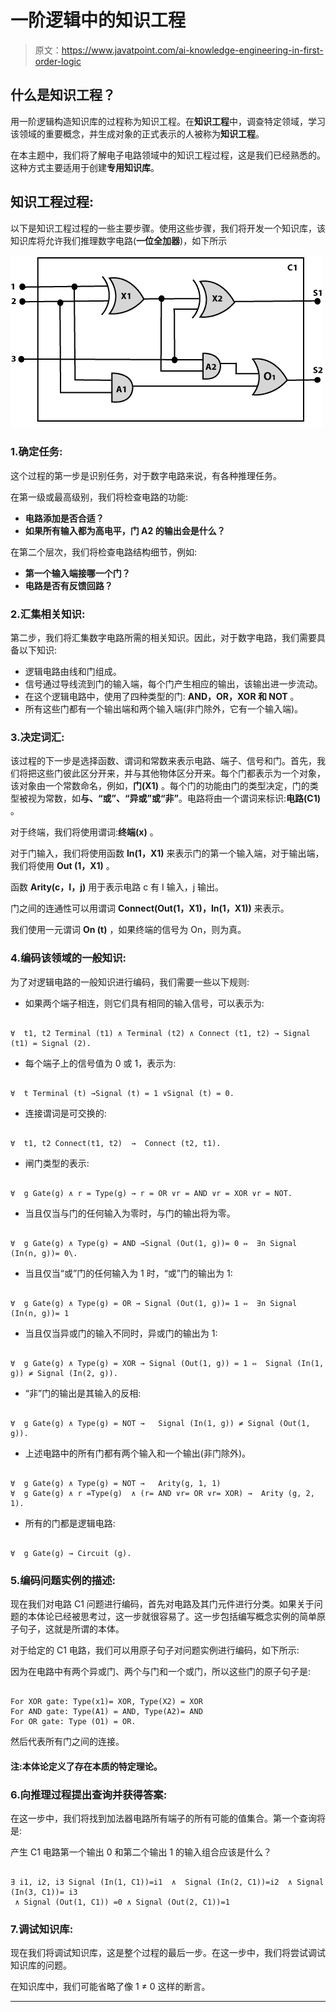 # 一阶逻辑中的知识工程

> 原文：<https://www.javatpoint.com/ai-knowledge-engineering-in-first-order-logic>

## 什么是知识工程？

用一阶逻辑构造知识库的过程称为知识工程。在**知识工程**中，调查特定领域，学习该领域的重要概念，并生成对象的正式表示的人被称为**知识工程**。

在本主题中，我们将了解电子电路领域中的知识工程过程，这是我们已经熟悉的。这种方式主要适用于创建**专用知识库**。

## 知识工程过程:

以下是知识工程过程的一些主要步骤。使用这些步骤，我们将开发一个知识库，该知识库将允许我们推理数字电路(**一位全加器**)，如下所示

![Knowledge Engineering in First-order logic](img/3dc1ac5a1e2b477bb414f0374a3c9ea9.png)

### 1.确定任务:

这个过程的第一步是识别任务，对于数字电路来说，有各种推理任务。

在第一级或最高级别，我们将检查电路的功能:

*   **电路添加是否合适？**
*   **如果所有输入都为高电平，门 A2 的输出会是什么？**

在第二个层次，我们将检查电路结构细节，例如:

*   **第一个输入端接哪一个门？**
*   **电路是否有反馈回路？**

### 2.汇集相关知识:

第二步，我们将汇集数字电路所需的相关知识。因此，对于数字电路，我们需要具备以下知识:

*   逻辑电路由线和门组成。
*   信号通过导线流到门的输入端，每个门产生相应的输出，该输出进一步流动。
*   在这个逻辑电路中，使用了四种类型的门: **AND，OR，XOR 和 NOT** 。
*   所有这些门都有一个输出端和两个输入端(非门除外，它有一个输入端)。

### 3.决定词汇:

该过程的下一步是选择函数、谓词和常数来表示电路、端子、信号和门。首先，我们将把这些门彼此区分开来，并与其他物体区分开来。每个门都表示为一个对象，该对象由一个常数命名，例如，**门(X1)** 。每个门的功能由门的类型决定，门的类型被视为常数，如**与、“或”、“异或”或“非”**。电路将由一个谓词来标识:**电路(C1)** 。

对于终端，我们将使用谓词:**终端(x)** 。

对于门输入，我们将使用函数 **In(1，X1)** 来表示门的第一个输入端，对于输出端，我们将使用 **Out (1，X1)** 。

函数 **Arity(c，I，j)** 用于表示电路 c 有 I 输入，j 输出。

门之间的连通性可以用谓词 **Connect(Out(1，X1)，In(1，X1))** 来表示。

我们使用一元谓词 **On (t)** ，如果终端的信号为 On，则为真。

### 4.编码该领域的一般知识:

为了对逻辑电路的一般知识进行编码，我们需要一些以下规则:

*   如果两个端子相连，则它们具有相同的输入信号，可以表示为:

```

∀  t1, t2 Terminal (t1) ∧ Terminal (t2) ∧ Connect (t1, t2) → Signal (t1) = Signal (2). 

```

*   每个端子上的信号值为 0 或 1，表示为:

```

∀  t Terminal (t) →Signal (t) = 1 ∨Signal (t) = 0.

```

*   连接谓词是可交换的:

```

∀  t1, t2 Connect(t1, t2)  →  Connect (t2, t1). 	

```

*   闸门类型的表示:

```

∀  g Gate(g) ∧ r = Type(g) → r = OR ∨r = AND ∨r = XOR ∨r = NOT. 

```

*   当且仅当与门的任何输入为零时，与门的输出将为零。

```

∀  g Gate(g) ∧ Type(g) = AND →Signal (Out(1, g))= 0 ⇔  ∃n Signal (In(n, g))= 0\. 

```

*   当且仅当“或”门的任何输入为 1 时，“或”门的输出为 1:

```

∀  g Gate(g) ∧ Type(g) = OR → Signal (Out(1, g))= 1 ⇔  ∃n Signal (In(n, g))= 1 

```

*   当且仅当异或门的输入不同时，异或门的输出为 1:

```

∀  g Gate(g) ∧ Type(g) = XOR → Signal (Out(1, g)) = 1 ⇔  Signal (In(1, g)) ≠ Signal (In(2, g)).

```

*   “非”门的输出是其输入的反相:

```

∀  g Gate(g) ∧ Type(g) = NOT →   Signal (In(1, g)) ≠ Signal (Out(1, g)).

```

*   上述电路中的所有门都有两个输入和一个输出(非门除外)。

```

∀  g Gate(g) ∧ Type(g) = NOT →   Arity(g, 1, 1) 
∀  g Gate(g) ∧ r =Type(g)  ∧ (r= AND ∨r= OR ∨r= XOR) →  Arity (g, 2, 1). 

```

*   所有的门都是逻辑电路:

```

∀  g Gate(g) → Circuit (g). 

```

### 5.编码问题实例的描述:

现在我们对电路 C1 问题进行编码，首先对电路及其门元件进行分类。如果关于问题的本体论已经被思考过，这一步就很容易了。这一步包括编写概念实例的简单原子句子，这就是所谓的本体。

对于给定的 C1 电路，我们可以用原子句子对问题实例进行编码，如下所示:

因为在电路中有两个异或门、两个与门和一个或门，所以这些门的原子句子是:

```

For XOR gate: Type(x1)= XOR, Type(X2) = XOR
For AND gate: Type(A1) = AND, Type(A2)= AND
For OR gate: Type (O1) = OR.  

```

然后代表所有门之间的连接。

#### 注:本体论定义了存在本质的特定理论。

### 6.向推理过程提出查询并获得答案:

在这一步中，我们将找到加法器电路所有端子的所有可能的值集合。第一个查询将是:

产生 C1 电路第一个输出 0 和第二个输出 1 的输入组合应该是什么？

```

∃ i1, i2, i3 Signal (In(1, C1))=i1  ∧  Signal (In(2, C1))=i2  ∧ Signal (In(3, C1))= i3
 ∧ Signal (Out(1, C1)) =0 ∧ Signal (Out(2, C1))=1

```

### 7.调试知识库:

现在我们将调试知识库，这是整个过程的最后一步。在这一步中，我们将尝试调试知识库的问题。

在知识库中，我们可能省略了像 1 ≠ 0 这样的断言。

* * *